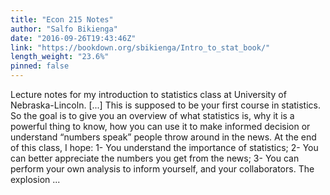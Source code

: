 ```yaml
---
title: "Econ 215 Notes"
author: "Salfo Bikienga"
date: "2016-09-26T19:43:46Z"
link: "https://bookdown.org/sbikienga/Intro_to_stat_book/"
length_weight: "23.6%"
pinned: false
---
```


Lecture notes for my introduction to statistics class at University of Nebraska-Lincoln. [...] This is supposed to be your first course in statistics. So the goal is to give you an overview of what statistics is, why it is a powerful thing to know, how you can use it to make informed decision or understand “numbers speak” people throw around in the news. At the end of this class, I hope: 1- You understand the importance of statistics; 2- You can better appreciate the numbers you get from the news; 3- You can perform your own analysis to inform yourself, and your collaborators. The explosion ...
